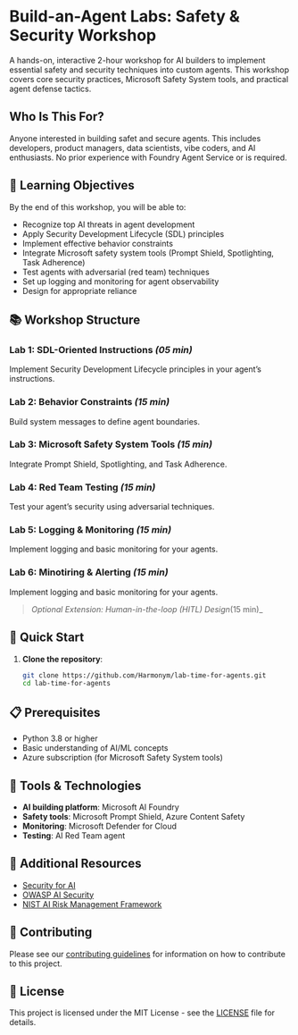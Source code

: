 # Build-an-Agent Labs: Safety & Security Workshop

A hands-on, interactive 2-hour workshop for AI builders to implement essential safety and security techniques into custom agents. This workshop covers core security practices, Microsoft Safety System tools, and practical agent defense tactics.

## Who Is This For?

Anyone interested in building safet and secure agents. This includes developers, product managers, data scientists, vibe coders, and AI enthusiasts. No prior experience with Foundry Agent Service or is required.

## 🎯 Learning Objectives

By the end of this workshop, you will be able to:
- Recognize top AI threats in agent development
- Apply Security Development Lifecycle (SDL) principles
- Implement effective behavior constraints
- Integrate Microsoft safety system tools (Prompt Shield, Spotlighting, Task Adherence)
- Test agents with adversarial (red team) techniques
- Set up logging and monitoring for agent observability
- Design for appropriate reliance

## 📚 Workshop Structure

### Lab 1: SDL-Oriented Instructions _(05 min)_
Implement Security Development Lifecycle principles in your agent’s instructions.

### Lab 2: Behavior Constraints _(15 min)_
Build system messages to define agent boundaries.

### Lab 3: Microsoft Safety System Tools _(15 min)_
Integrate Prompt Shield, Spotlighting, and Task Adherence.

### Lab 4: Red Team Testing _(15 min)_
Test your agent’s security using adversarial techniques.

### Lab 5: Logging & Monitoring _(15 min)_
Implement logging and basic monitoring for your agents.

### Lab 6: Minotiring & Alerting _(15 min)_
Implement logging and basic monitoring for your agents.

> _Optional Extension: Human-in-the-loop (HITL) Design_(15 min)_


## 🚀 Quick Start

1. **Clone the repository**:
   ```bash
   git clone https://github.com/Harmonym/lab-time-for-agents.git
   cd lab-time-for-agents
   ```

## 📋 Prerequisites

- Python 3.8 or higher
- Basic understanding of AI/ML concepts
- Azure subscription (for Microsoft Safety System tools)

## 🔧 Tools & Technologies

- **AI building platform**: Microsoft AI Foundry
- **Safety tools**: Microsoft Prompt Shield, Azure Content Safety
- **Monitoring**: Microsoft Defender for Cloud
- **Testing**: AI Red Team agent

## 📖 Additional Resources

- [Security for AI](https://www.microsoft.com/en-us/ai/responsible-ai](https://learn.microsoft.com/en-us/security/security-for-ai/))
- [OWASP AI Security](https://owasp.org/www-project-ai-security-and-privacy-guide/)
- [NIST AI Risk Management Framework](https://www.nist.gov/itl/ai-risk-management-framework)

## 🤝 Contributing

Please see our [contributing guidelines](CONTRIBUTING.md) for information on how to contribute to this project.

## 📄 License

This project is licensed under the MIT License - see the [LICENSE](LICENSE) file for details.
````
